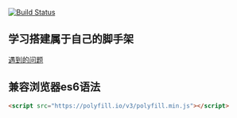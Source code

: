 [![Build Status](https://www.travis-ci.org/Ylushen/webpack-vue.svg?branch=master)](https://www.travis-ci.org/Ylushen/webpack-vue)

## 学习搭建属于自己的脚手架
[遇到的问题](./text/Experience.md)

## 兼容浏览器es6语法
  ```html
  <script src="https://polyfill.io/v3/polyfill.min.js"></script>
  ```
